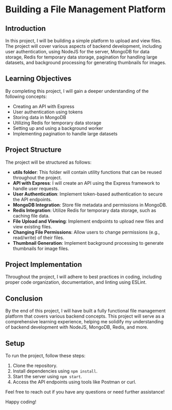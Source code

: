 # Building a File Management Platform

## Introduction
In this project, I will be building a simple platform to upload and view files. The project will cover various aspects of backend development, including user authentication, using NodeJS for the server, MongoDB for data storage, Redis for temporary data storage, pagination for handling large datasets, and background processing for generating thumbnails for images.

## Learning Objectives
By completing this project, I will gain a deeper understanding of the following concepts:
- Creating an API with Express
- User authentication using tokens
- Storing data in MongoDB
- Utilizing Redis for temporary data storage
- Setting up and using a background worker
- Implementing pagination to handle large datasets

## Project Structure
The project will be structured as follows:
- **utils folder**: This folder will contain utility functions that can be reused throughout the project.
- **API with Express**: I will create an API using the Express framework to handle user requests.
- **User Authentication**: Implement token-based authentication to secure the API endpoints.
- **MongoDB Integration**: Store file metadata and permissions in MongoDB.
- **Redis Integration**: Utilize Redis for temporary data storage, such as caching file data.
- **File Upload and Viewing**: Implement endpoints to upload new files and view existing files.
- **Changing File Permissions**: Allow users to change permissions (e.g., read/write) of their files.
- **Thumbnail Generation**: Implement background processing to generate thumbnails for image files.

## Project Implementation
Throughout the project, I will adhere to best practices in coding, including proper code organization, documentation, and linting using ESLint.

## Conclusion
By the end of this project, I will have built a fully functional file management platform that covers various backend concepts. This project will serve as a comprehensive learning experience, helping me solidify my understanding of backend development with NodeJS, MongoDB, Redis, and more.

## Setup
To run the project, follow these steps:
1. Clone the repository.
2. Install dependencies using `npm install`.
3. Start the server using `npm start`.
4. Access the API endpoints using tools like Postman or curl.

Feel free to reach out if you have any questions or need further assistance!

Happy coding!

